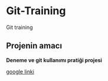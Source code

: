 # Git-Training
Git training 

## Projenin amacı
**Deneme ve git kullanımı pratiği projesi** <br>




[google linki](https://www.google.com)
